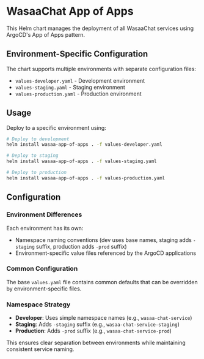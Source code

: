 # WasaaChat App of Apps

This Helm chart manages the deployment of all WasaaChat services using ArgoCD's App of Apps pattern.

## Environment-Specific Configuration

The chart supports multiple environments with separate configuration files:

- `values-developer.yaml` - Development environment
- `values-staging.yaml` - Staging environment  
- `values-production.yaml` - Production environment

## Usage

Deploy to a specific environment using:

```bash
# Deploy to development
helm install wasaa-app-of-apps . -f values-developer.yaml

# Deploy to staging
helm install wasaa-app-of-apps . -f values-staging.yaml

# Deploy to production
helm install wasaa-app-of-apps . -f values-production.yaml
```

## Configuration

### Environment Differences

Each environment has its own:
- Namespace naming conventions (dev uses base names, staging adds `-staging` suffix, production adds `-prod` suffix)
- Environment-specific value files referenced by the ArgoCD applications

### Common Configuration

The base `values.yaml` file contains common defaults that can be overridden by environment-specific files.

### Namespace Strategy

- **Developer**: Uses simple namespace names (e.g., `wasaa-chat-service`)
- **Staging**: Adds `-staging` suffix (e.g., `wasaa-chat-service-staging`)  
- **Production**: Adds `-prod` suffix (e.g., `wasaa-chat-service-prod`)

This ensures clear separation between environments while maintaining consistent service naming.

